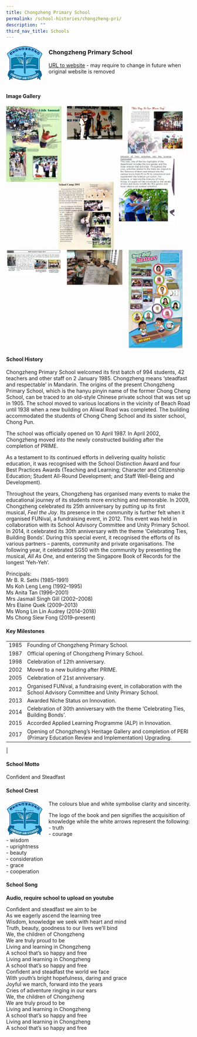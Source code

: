 ```yaml
---
title: Chongzheng Primary School
permalink: /school-histories/chongzheng-pri/
description: ""
third_nav_title: Schools
---
```

<img src="/images/chongzheng1.jpg" style="width:20%;margin-right:15px;" align = "left">

### **Chongzheng Primary School**
[URL to website](https://chongzhengpri.moe.edu.sg/) - may require to change in future when original website is removed

<br clear="left">

#### **Image Gallery**

<p><a href="https://staging.d1yxymztqoj7qn.amplifyapp.com/images/ahmadibrahimpri2.jpg">  
<img src="/images/chongzheng2.jpg" style="width:30%;margin-right:15px;" align = "left">
</a></p>

<p><a href="https://staging.d1yxymztqoj7qn.amplifyapp.com/images/ahmadibrahimpri3.jpg">  
<img src="/images/chongzheng3.jpg" style="width:30%;margin-right:15px;" align = "left">
</a></p>

<p><a href="https://staging.d1yxymztqoj7qn.amplifyapp.com/images/ahmadibrahimpri4.jpg">  
<img src="/images/chongzheng4.jpg" style="width:30%;margin-right:15px;" align = "left">
</a></p>

<p><a href="https://staging.d1yxymztqoj7qn.amplifyapp.com/images/ahmadibrahimpri2.jpg">  
<img src="/images/chongzheng7.jpg" style="width:30%;margin-right:45px;" align = "right">
</a></p>

<p><a href="https://staging.d1yxymztqoj7qn.amplifyapp.com/images/ahmadibrahimpri3.jpg">  
<img src="/images/chongzheng6.jpg" style="width:30%;margin-right:15px;" align = "right">
</a></p>

<p><a href="https://staging.d1yxymztqoj7qn.amplifyapp.com/images/ahmadibrahimpri4.jpg">  
<img src="/images/chongzheng5.jpg" style="width:30%;margin-right:15px;" align = "left">
</a></p>

<p><a href="https://staging.d1yxymztqoj7qn.amplifyapp.com/images/ahmadibrahimpri3.jpg">  
<img src="/images/chongzheng8.jpg" style="width:30%;margin-right:15px;" align = "left">
</a></p>

<p><a href="https://staging.d1yxymztqoj7qn.amplifyapp.com/images/ahmadibrahimpri4.jpg">  
<img src="/images/chongzheng9.jpg" style="width:30%;margin-right:15px;" align = "left">
</a></p>

<br clear="left">

#### **School History**
Chongzheng Primary School welcomed its first batch of 994 students, 42 teachers and other staff on 2 January 1985. Chongzheng means ‘steadfast and respectable’ in Mandarin. The origins of the present Chongzheng Primary School, which is the hanyu pinyin name of the former Chong Cheng School, can be traced to an old-style Chinese private school that was set up in 1905. The school moved to various locations in the vicinity of Beach Road until 1938 when a new building on Aliwal Road was completed. The building accommodated the students of Chong Cheng School and its sister school, Chong Pun.

The school was officially opened on 10 April 1987. In April 2002, Chongzheng moved into the newly constructed building after the completion of PRIME.

As a testament to its continued efforts in delivering quality holistic education, it was recognised with the School Distinction Award and four Best Practices Awards (Teaching and Learning; Character and Citizenship Education; Student All-Round Development; and Staff Well-Being and Development).   

Throughout the years, Chongzheng has organised many events to make the educational journey of its students more enriching and memorable. In 2009, Chongzheng celebrated its 25th anniversary by putting up its first musical, _Feel the Joy_. Its presence in the community is further felt when it organised FUNival, a fundraising event, in 2012. This event was held in collaboration with its School Advisory Committee and Unity Primary School. In 2014, it celebrated its 30th anniversary with the theme ‘Celebrating Ties, Building Bonds’. During this special event, it recognised the efforts of its various partners – parents, community and private organisations. The following year, it celebrated SG50 with the community by presenting the musical, _All As One,_ and entering the Singapore Book of Records for the longest ‘Yeh-Yeh’.  

Principals:<br>
Mr B. R. Sethi (1985–1991)<br>
Ms Koh Leng Leng (1992–1995)<br>
Ms Anita Tan (1996–2001)<br>
Mrs Jasmail Singh Gill (2002–2008)<br>
Mrs Elaine Quek (2009–2013)<br>
Ms Wong Lin Lin Audrey (2014–2018)<br>
Ms Chong Siew Fong (2019–present)

#### **Key Milestones**

|  |  |
|:---:|---|
| 1985 | Founding of Chongzheng Primary School. |
| 1987 | Official opening of Chongzheng Primary School. |
| 1998 | Celebration of 12th anniversary. |
| 2002 | Moved to a new building after PRIME. |
| 2005 | Celebration of 21st anniversary. |
| 2012 | Organised FUNival, a fundraising event, in collaboration with the School Advisory Committee and Unity Primary School. |
| 2013 | Awarded Niche Status on Innovation. |
| 2014 | Celebration of 30th anniversary with the theme ‘Celebrating Ties, Building Bonds’. |
| 2015 | Accorded Applied Learning Programme (ALP) in Innovation. |
| 2017 | Opening of Chongzheng’s Heritage Gallery and completion of PERI (Primary Education Review and Implementation) Upgrading. |
|

#### **School Motto**
Confident and Steadfast

#### **School Crest**
<img src="/images/chongzheng1.jpg" style="width:20%;margin-right:15px;" align = "left">

The colours blue and white symbolise clarity and sincerity.

The logo of the book and pen signifies the acquisition of knowledge while the white arrows represent the following:<br>
\- truth<br>
\- courage<br>
\- wisdom<br>
\- uprightness<br>
\- beauty<br>
\- consideration<br>
\- grace<br>
\- cooperation

#### **School Song**
**Audio, require school to upload on youtube**

Confident and steadfast we aim to be<br>
As we eagerly ascend the learning tree<br>
Wisdom, knowledge we seek with heart and mind<br>
Truth, beauty, goodness to our lives we’ll bind<br>
We, the children of Chongzheng<br>
We are truly proud to be<br>
Living and learning in Chongzheng<br>
A school that’s so happy and free<br>
Living and learning in Chongzheng<br>
A school that’s so happy and free<br>
Confident and steadfast the world we face<br>
With youth’s bright hopefulness, daring and grace<br>
Joyful we march, forward into the years<br>
Cries of adventure ringing in our ears<br>
We, the children of Chongzheng<br>
We are truly proud to be<br>
Living and learning in Chongzheng<br>
A school that’s so happy and free<br>
Living and learning in Chongzheng<br>
A school that’s so happy and free